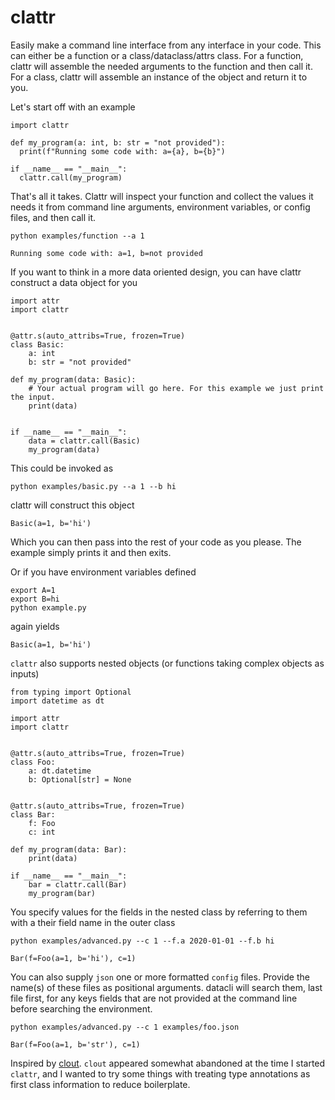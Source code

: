 # clattr

Easily make a command line interface from any interface in your code. This can either be a function or a class/dataclass/attrs class. For a function, clattr will assemble the needed arguments to the function and then call it. For a class, clattr will assemble an instance of the object and return it to you. 

Let's start off with an example 

```
import clattr

def my_program(a: int, b: str = "not provided"):
  print(f"Running some code with: a={a}, b={b}")

if __name__ == "__main__":
  clattr.call(my_program)
```

That's all it takes. Clattr will inspect your function and collect the values it needs it from command line arguments, environment variables, or config files, and then call it.

```
python examples/function --a 1
```
```
Running some code with: a=1, b=not provided
```


If you want to think in a more data oriented design, you can have clattr construct a data object for you

```
import attr
import clattr


@attr.s(auto_attribs=True, frozen=True)
class Basic:
    a: int
    b: str = "not provided"

def my_program(data: Basic):
    # Your actual program will go here. For this example we just print the input.
    print(data)


if __name__ == "__main__":
    data = clattr.call(Basic)
    my_program(data)
```

This could be invoked as
```
python examples/basic.py --a 1 --b hi
```
clattr will construct this object
```
Basic(a=1, b='hi')
```
Which you can then pass into the rest of your code as you please. The example simply prints it and then exits.

Or if you have environment variables defined

```
export A=1
export B=hi
python example.py
```
again yields
```
Basic(a=1, b='hi')
```

`clattr` also supports nested objects (or functions taking complex objects as inputs)

```
from typing import Optional
import datetime as dt

import attr
import clattr


@attr.s(auto_attribs=True, frozen=True)
class Foo:
    a: dt.datetime
    b: Optional[str] = None


@attr.s(auto_attribs=True, frozen=True)
class Bar:
    f: Foo
    c: int

def my_program(data: Bar):
    print(data)

if __name__ == "__main__":
    bar = clattr.call(Bar)
    my_program(bar)
```

You specify values for the fields in the nested class by referring to them with a their field name in the outer class

```
python examples/advanced.py --c 1 --f.a 2020-01-01 --f.b hi
```
```
Bar(f=Foo(a=1, b='hi'), c=1)
```

You can also supply `json` one or more formatted `config` files. Provide the name(s) of these files as positional arguments. datacli will search them, last file first, for any keys fields that are not provided at the command line before searching the environment.

```
python examples/advanced.py --c 1 examples/foo.json
```
```
Bar(f=Foo(a=1, b='str'), c=1)
```

Inspired by [clout](https://github.com/python-clout/clout). `clout` appeared somewhat abandoned at the time I started `clattr`, and I wanted to try some things with treating type annotations as first class information to reduce boilerplate.



